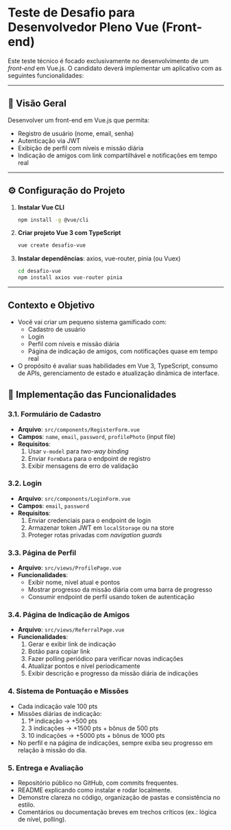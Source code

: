 # Teste de Desafio para Desenvolvedor Pleno Vue (Front-end)

Este teste técnico é focado exclusivamente no desenvolvimento de um _front-end_ em Vue.js. O candidato deverá implementar um aplicativo com as seguintes funcionalidades:

---

## 🧐 Visão Geral

Desenvolver um front-end em Vue.js que permita:

- Registro de usuário (nome, email, senha)
- Autenticação via JWT
- Exibição de perfil com níveis e missão diária
- Indicação de amigos com link compartilhável e notificações em tempo real

---

## ⚙️ Configuração do Projeto

1. **Instalar Vue CLI**
   ```bash
   npm install -g @vue/cli
   ```
2. **Criar projeto Vue 3 com TypeScript**
   ```bash
   vue create desafio-vue
   ```
3. **Instalar dependências**: axios, vue-router, pinia (ou Vuex)
   ```bash
   cd desafio-vue
   npm install axios vue-router pinia
   ```

---

## Contexto e Objetivo

- Você vai criar um pequeno sistema gamificado com:
  - Cadastro de usuário
  - Login
  - Perfil com níveis e missão diária
  - Página de indicação de amigos, com notificações quase em tempo real
- O propósito é avaliar suas habilidades em Vue 3, TypeScript, consumo de APIs, gerenciamento de estado e atualização dinâmica de interface.

## 🚧 Implementação das Funcionalidades

### 3.1. Formulário de Cadastro

- **Arquivo**: `src/components/RegisterForm.vue`
- **Campos**: `name`, `email`, `password`, `profilePhoto` (input file)
- **Requisitos**:
  1. Usar `v-model` para _two-way binding_
  2. Enviar `FormData` para o endpoint de registro
  3. Exibir mensagens de erro de validação

### 3.2. Login

- **Arquivo**: `src/components/LoginForm.vue`
- **Campos**: `email`, `password`
- **Requisitos**:
  1. Enviar credenciais para o endpoint de login
  2. Armazenar token JWT em `localStorage` ou na store
  3. Proteger rotas privadas com _navigation guards_

### 3.3. Página de Perfil

- **Arquivo**: `src/views/ProfilePage.vue`
- **Funcionalidades**:
  - Exibir nome, nível atual e pontos
  - Mostrar progresso da missão diária com uma barra de progresso
  - Consumir endpoint de perfil usando token de autenticação

### 3.4. Página de Indicação de Amigos

- **Arquivo**: `src/views/ReferralPage.vue`
- **Funcionalidades**:
  1. Gerar e exibir link de indicação
  2. Botão para copiar link
  3. Fazer polling periódico para verificar novas indicações
  4. Atualizar pontos e nível periodicamente
  5. Exibir descrição e progresso da missão diária de indicações

### 4. Sistema de Pontuação e Missões

- Cada indicação vale 100 pts
- Missões diárias de indicação:
  1. 1ª indicação → +500 pts
  2. 3 indicações → +1500 pts + bônus de 500 pts
  3. 10 indicações → +5000 pts + bônus de 1000 pts
- No perfil e na página de indicações, sempre exiba seu progresso em relação à missão do dia.

### 5. Entrega e Avaliação

- Repositório público no GitHub, com commits frequentes.
- README explicando como instalar e rodar localmente.
- Demonstre clareza no código, organização de pastas e consistência no estilo.
- Comentários ou documentação breves em trechos críticos (ex.: lógica de nível, polling).
